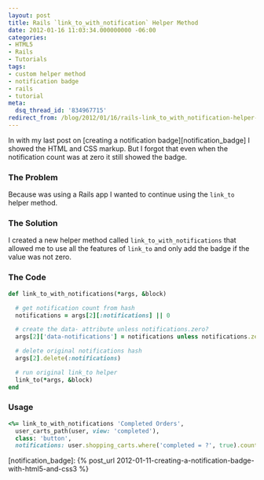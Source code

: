 ```yaml
---
layout: post
title: Rails `link_to_with_notification` Helper Method
date: 2012-01-16 11:03:34.000000000 -06:00
categories:
- HTML5
- Rails
- Tutorials
tags:
- custom helper method
- notification badge
- rails
- tutorial
meta:
  dsq_thread_id: '834967715'
redirect_from: /blog/2012/01/16/rails-link_to_with_notification-helper-method/
---
```


In with my last post on [creating a notification badge][notification_badge] I showed the HTML and CSS
markup. But I forgot that even when the notification count was at zero it still
showed the badge.

### The Problem

Because was using a Rails app I wanted to continue using the `link_to` helper method.

### The Solution

I created a new helper method called `link_to_with_notifications` that allowed me
to use all the features of `link_to` and only add the badge if the value was not
zero.

### The Code

```ruby
def link_to_with_notifications(*args, &block)

  # get notification count from hash
  notifications = args[2][:notifications] || 0

  # create the data- attribute unless notifications.zero?
  args[2]['data-notifications'] = notifications unless notifications.zero?

  # delete original notifications hash
  args[2].delete(:notifications)

  # run original link_to helper
  link_to(*args, &block)
end
```

### Usage

```ruby
<%= link_to_with_notifications 'Completed Orders',
  user_carts_path(user, view: 'completed'),
  class: 'button',
  notifications: user.shopping_carts.where('completed = ?', true).count %>
```

[notification_badge]: {% post_url 2012-01-11-creating-a-notification-badge-with-html5-and-css3 %}
